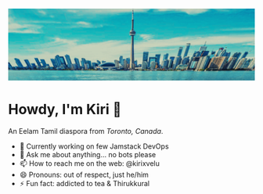 ![City of Toronto, 2025](https://raw.githubusercontent.com/kirixvelu/kirixvelu/refs/heads/main/toronto-1.webp)

# Howdy, I'm Kiri 👋

An Eelam Tamil diaspora from *Toronto, Canada*. 

- 🔭 Currently working on few Jamstack DevOps
- 💬 Ask me about anything... no bots please
- 📫 How to reach me on the web: @kirixvelu
- 😄 Pronouns: out of respect, just he/him
- ⚡ Fun fact: addicted to tea & Thirukkural


